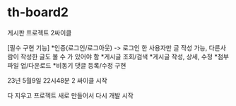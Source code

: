 # th-board2
게시판 프로젝트 2싸이클

[필수 구현 기능]
*인증(로그인/로그아웃) -> 로그인 한 사용자만 글 작성 가능, 다른사람이 작성한 글도 볼 수 가 있어야 함
*게시글 조회/검색
*게시글 작성, 상세, 수정
*첨부파일 업/다운로드
*비동기 댓글 등록/수정 구현

23년 5월9일 22시48분 2 싸이클 시작

다 지우고 프로젝트 새로 만들어서 다시 개발 시작
